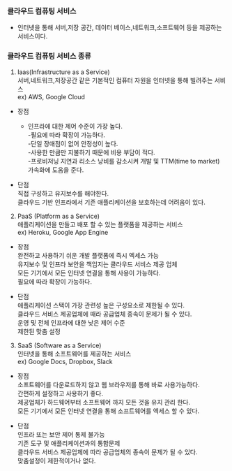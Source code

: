 ### 클라우드 컴퓨팅 서비스
- 인터넷을 통해 서버,저장 공간, 데이터 베이스,네트워크,소프트웨어 등을 제공하는 서비스이다.

### 클라우드 컴퓨팅 서비스 종류
1. laas(Infrastructure as a Service)  
서버,네트워크,저장공간 같은 기본적인 컴퓨터 자원을 인터넷을 통해 빌려주는 서비스  
ex) AWS, Google Cloud
- 장점  
  - 인프라에 대한 제어 수준이 가장 높다.  
  -필요에 따라 확장이 가능하다.  
  -단일 장애점이 없어 안정성이 높다.  
  -사용한 만큼만 지불하기 때문에 비용 부담이 적다.  
  -프로비저닝 지연과 리소스 낭비를 감소시켜 개발 및 TTM(time to market) 가속화에 도움을 준다.  

- 단점  
  직접 구성하고 유지보수를 해야한다.  
  클라우드 기반 인프라에서 기존 애플리케이션을 보호하는데 어려움이 있다.  

2. PaaS (Platform as a Service)  
   애플리케이션을 만들고 배포 할 수 있는 플랫폼을 제공하는 서비스  
ex) Heroku, Google App Engine
- 장점  
  완전하고 사용하기 쉬운 개발 플랫폼에 즉시 엑세스 가능  
  유지보수 및 인프라 보안을 책임지는 클라우드 서비스 제공 업체  
  모든 기기에서 모든 인터넷 연결을 통해 사용이 가능하다.  
  필요에 따라 확장이 가능하다.  

- 단점  
  애플리케이션 스택이 가장 관련성 높은 구성요소로 제한될 수 있다.  
  클라우드 서비스 제공업체에 때라 공급업체 종속이 문제가 될 수 있다.  
  운영 및 전체 인프라에 대한 낮은 제어 수준  
  제한된 맞춤 설정  

3. SaaS (Software as a Service)  
   인터넷을 통해 소프트웨어를 제공하는 서비스   
ex) Google Docs, Dropbox, Slack
- 장점  
  소프트웨어를 다운로드하지 않고 웹 브라우저를 통해 바로 사용가능하다.  
  간편하게 설정하고 사용하기 좋다.  
  제공업체가 하드웨어부터 소프트웨어 까지 모든 것을 유지 관리 한다.  
  모든 기기에서 모든 인터넷 연결을 통해 소프트웨어를 엑세스 할 수 있다.  

- 단점  
  인프라 또는 보안 제어 통제 불가능  
  기존 도구 및 애플리케이션과의 통합문제  
  클라우드 서비스 제공업체에 따라 공급업체의 종속이 문제가 될 수 있다.  
  맞춤설정이 제한적이거나 없다.  
 
